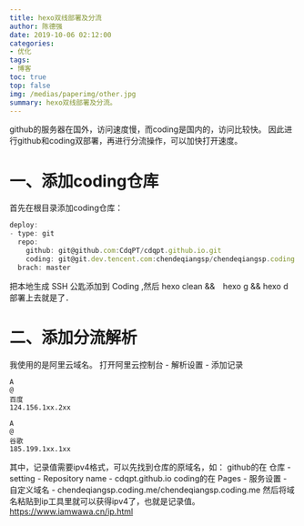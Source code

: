 ```yaml
---
title: hexo双线部署及分流
author: 陈德强
date: 2019-10-06 02:12:00
categories:
- 优化
tags:
- 博客
toc: true
top: false
img: /medias/paperimg/other.jpg
summary: hexo双线部署及分流。
---
```


github的服务器在国外，访问速度慢，而coding是国内的，访问比较快。
因此进行github和coding双部署，再进行分流操作，可以加快打开速度。

# 一、添加coding仓库
首先在根目录添加coding仓库：
```js
deploy:
- type: git
  repo:
    github: git@github.com:CdqPT/cdqpt.github.io.git
    coding: git@git.dev.tencent.com:chendeqiangsp/chendeqiangsp.coding.me.git
  brach: master

```
把本地生成 SSH 公匙添加到 Coding ,然后 hexo clean &&　hexo g && hexo d 部署上去就是了．

# 二、添加分流解析

我使用的是阿里云域名。
打开阿里云控制台 - 解析设置 - 添加记录
```
A
@
百度
124.156.1xx.2xx
```
```
A
@
谷歌
185.199.1xx.1xx
```
其中，记录值需要ipv4格式，可以先找到仓库的原域名，如：
github的在 
	仓库 - setting - Repository name - cdqpt.github.io
coding的在
	Pages - 服务设置 - 自定义域名 - chendeqiangsp.coding.me/chendeqiangsp.coding.me
然后将域名粘贴到ip工具里就可以获得ipv4了，也就是记录值。
https://www.iamwawa.cn/ip.html






